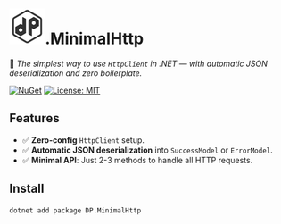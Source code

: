 ﻿
# ![alt text](docs/logo.64x64.png).MinimalHttp
🚀 *The simplest way to use `HttpClient` in .NET — with automatic JSON deserialization and zero boilerplate.*

[![NuGet](https://img.shields.io/nuget/v/DP.MinimalHttp.svg)](https://www.nuget.org/packages/DP.MinimalHttp)
[![License: MIT](https://img.shields.io/badge/License-MIT-blue.svg)](LICENSE)

## Features
- ✅ **Zero-config** `HttpClient` setup.
- ✅ **Automatic JSON deserialization** into `SuccessModel` or `ErrorModel`.
- ✅ **Minimal API**: Just 2-3 methods to handle all HTTP requests.

## Install
```bash
dotnet add package DP.MinimalHttp